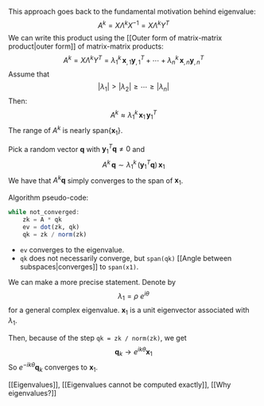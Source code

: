 This approach goes back to the fundamental motivation behind eigenvalue:
$$
A^k = X \Lambda^k X^{-1} = X \Lambda^k Y^T
$$
We can write this product using the [[Outer form of matrix-matrix product|outer form]] of matrix-matrix products:
$$
A^k = X \Lambda^k Y^T = \lambda_1^k \, \boldsymbol x_{,1} \boldsymbol y_{,1}^T + \cdots + \lambda_n^k \, \boldsymbol x_{,n} \boldsymbol y_{,n}^T
$$
Assume that
$$
|\lambda_1| > |\lambda_2| \ge \cdots \ge |\lambda_n|
$$
Then: 
$$
A^k \approx \lambda_1^k \, \boldsymbol x_1 \, \boldsymbol y_1^T
$$
The range of $A^k$ is nearly $\text{span}\{\boldsymbol x_1\}.$

Pick a random vector $\boldsymbol q$ with $\boldsymbol y_1^T \boldsymbol q \neq 0$ and 
$$
A^k \, \boldsymbol q \sim \lambda_1^k \, (\boldsymbol y_1^T \boldsymbol q) \, \boldsymbol x_1
$$
We have that $A^k \boldsymbol{q}$ simply converges to the span of $\boldsymbol{x}_{1}$.

Algorithm pseudo-code:
```julia
while not_converged:
    zk = A * qk
    ev = dot(zk, qk)
    qk = zk / norm(zk)
```
- `ev` converges to the eigenvalue. 
- `qk` does not necessarily converge, but `span(qk)` [[Angle between subspaces|converges]] to `span(x1)`.

We can make a more precise statement. Denote by
$$
\lambda_1 = \rho \: e^{i \theta}
$$
for a general complex eigenvalue. $\boldsymbol{x}_1$ is a unit eigenvector associated with $\lambda_1$.

Then, because of the step `qk = zk / norm(zk)`, we get
$$
\boldsymbol{q}_k \to e^{ik \theta} \boldsymbol{x}_1
$$
So $e^{-i k \theta} \boldsymbol q_k$ converges to $\boldsymbol{x}_{1}$.

[[Eigenvalues]], [[Eigenvalues cannot be computed exactly]], [[Why eigenvalues?]]